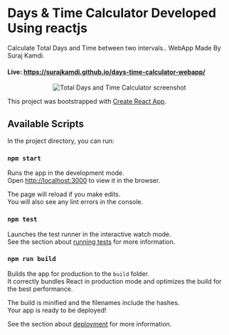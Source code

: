 # Days & Time Calculator Developed Using reactjs
Calculate Total Days and Time between two intervals.. WebApp Made By Suraj Kamdi.

#### Live: https://surajkamdi.github.io/days-time-calculator-webapp/

<p align="center">
  <img src="https://github.com/Surajkamdi/days-time-calculator-webapp/blob/master/src/ui-components/Total_Days_and_Time_Calculator_Screenshot.png" alt="Total Days and Time Calculator screenshot">
</p>


This project was bootstrapped with [Create React App](https://github.com/facebook/create-react-app).

## Available Scripts

In the project directory, you can run:

### `npm start`

Runs the app in the development mode.<br />
Open [http://localhost:3000](http://localhost:3000) to view it in the browser.

The page will reload if you make edits.<br />
You will also see any lint errors in the console.

### `npm test`

Launches the test runner in the interactive watch mode.<br />
See the section about [running tests](https://facebook.github.io/create-react-app/docs/running-tests) for more information.

### `npm run build`

Builds the app for production to the `build` folder.<br />
It correctly bundles React in production mode and optimizes the build for the best performance.

The build is minified and the filenames include the hashes.<br />
Your app is ready to be deployed!

See the section about [deployment](https://facebook.github.io/create-react-app/docs/deployment) for more information.


